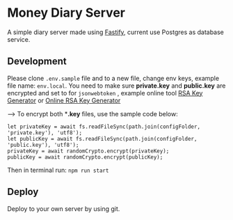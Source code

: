 
  
# Money Diary Server

A simple diary server made using [Fastify](https://github.com/fastify/fastify), current use Postgres as database service.

## Development

Please clone `.env.sample` file and to a new file, change env keys, example file name: `env.local`.
You need to make sure **private.key** and **public.key** are encrypted and set to for `jsonwebtoken` , example online tool [RSA Key Generator](https://cryptotools.net/rsagen) or [Online RSA Key Generator](https://travistidwell.com/jsencrypt/demo/)

--> To encrypt both ***.key** files, use the sample code below:
```
let privateKey = await fs.readFileSync(path.join(configFolder, 'private.key'), 'utf8');
let publicKey = await fs.readFileSync(path.join(configFolder, 'public.key'), 'utf8');
privateKey = await randomCrypto.encrypt(privateKey);
publicKey = await randomCrypto.encrypt(publicKey);
```

Then in terminal
run: `npm run start`
  
## Deploy
Deploy to your own server by using git.
